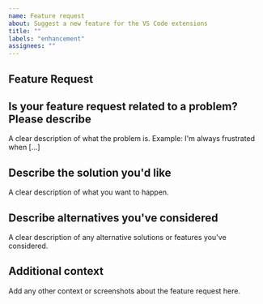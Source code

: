 ```yaml
---
name: Feature request
about: Suggest a new feature for the VS Code extensions
title: ""
labels: "enhancement"
assignees: ""
---
```


## Feature Request

## Is your feature request related to a problem? Please describe

A clear description of what the problem is. Example: I'm always frustrated when [...]

## Describe the solution you'd like

A clear description of what you want to happen.

## Describe alternatives you've considered

A clear description of any alternative solutions or features you've considered.

## Additional context

Add any other context or screenshots about the feature request here.
